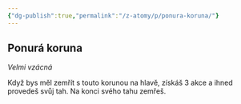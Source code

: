 ```yaml
---
{"dg-publish":true,"permalink":"/z-atomy/p/ponura-koruna/"}
---
```


## Ponurá koruna  
*Velmi vzácná*

Když bys měl zemřít s touto korunou na hlavě, získáš 3 akce a ihned provedeš svůj tah. Na konci svého tahu zemřeš.